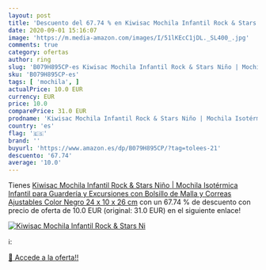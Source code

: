 ```yaml
---
layout: post
title: 'Descuento del 67.74 % en Kiwisac Mochila Infantil Rock & Stars Ni'
date: 2020-09-01 15:16:07
image: 'https://m.media-amazon.com/images/I/51lKEcC1jDL._SL400_.jpg'
comments: true
category: ofertas
author: ring
slug: 'B079H895CP-es Kiwisac Mochila Infantil Rock & Stars Niño | Mochila...'
sku: 'B079H895CP-es'
tags: [ 'mochila', ]
actualPrice: 10.0 EUR
currency: EUR
price: 10.0
comparePrice: 31.0 EUR
prodname: 'Kiwisac Mochila Infantil Rock & Stars Niño | Mochila Isotérmica Infantil para Guardería y Excursiones  con Bolsillo de Malla y Correas Ajustables  Color Negro  24 x 10 x 26 cm'
country: 'es'
flag: '🇪🇸'
brand: ''
buyurl: 'https://www.amazon.es/dp/B079H895CP/?tag=tolees-21'
descuento: '67.74'
average: '10.0'
---
```


Tienes [Kiwisac Mochila Infantil Rock & Stars Niño | Mochila Isotérmica Infantil para Guardería y Excursiones  con Bolsillo de Malla y Correas Ajustables  Color Negro  24 x 10 x 26 cm](https://www.amazon.es/dp/B079H895CP/?tag=tolees-21) con un 67.74 % de descuento con precio de oferta de 10.0 EUR (original: 31.0 EUR) en el siguiente enlace!

[![Kiwisac Mochila Infantil Rock & Stars Ni](https://m.media-amazon.com/images/I/51lKEcC1jDL._SL400_.jpg)](https://www.amazon.es/dp/B079H895CP/?tag=tolees-21)

ℹ️:


[🛒 Accede a la oferta!!](https://www.amazon.es/dp/B079H895CP/?tag=tolees-21)
